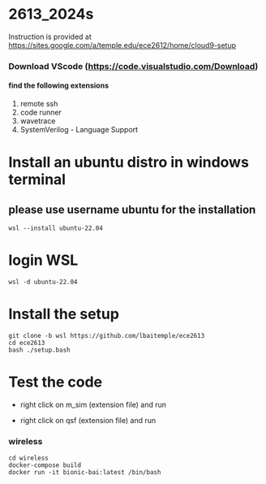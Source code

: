 # 2613_2024s
Instruction is provided at https://sites.google.com/a/temple.edu/ece2612/home/cloud9-setup

### Download VScode  (https://code.visualstudio.com/Download)
#### find the following extensions
1. remote ssh
2. code runner
3. wavetrace
4. SystemVerilog - Language Support
   
# Install an ubuntu distro in windows terminal

## please use username ubuntu for the installation
```
wsl --install ubuntu-22.04
```
# login WSL
```
wsl -d ubuntu-22.04
```

# Install the setup
```
git clone -b wsl https://github.com/lbaitemple/ece2613 
cd ece2613
bash ./setup.bash 
```

# Test the code
- right click on m_sim (extension file) and run

- right click on qsf (extension file) and run


### wireless
```
cd wireless
docker-compose build
docker run -it bionic-bai:latest /bin/bash
```

